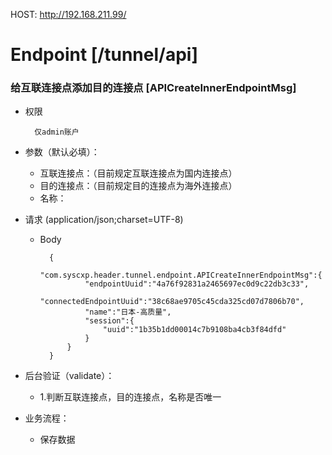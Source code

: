 HOST: http://192.168.211.99/

# Endpoint [/tunnel/api]

### 给互联连接点添加目的连接点 [APICreateInnerEndpointMsg]

+ 权限
        
        仅admin账户

+ 参数（默认必填）：
    + 互联连接点：（目前规定互联连接点为国内连接点）
    + 目的连接点：（目前规定目的连接点为海外连接点）
    + 名称：


+ 请求 (application/json;charset=UTF-8)

    + Body
    
            {
                "com.syscxp.header.tunnel.endpoint.APICreateInnerEndpointMsg":{
                    "endpointUuid":"4a76f92831a2465697ec0d9c22db3c33",
                    "connectedEndpointUuid":"38c68ae9705c45cda325cd07d7806b70",
                    "name":"日本-高质量",
                    "session":{
                        "uuid":"1b35b1dd00014c7b9108ba4cb3f84dfd"
                    }
                }
            }

+ 后台验证（validate）：
    + 1.判断互联连接点，目的连接点，名称是否唯一

+ 业务流程：
    + 保存数据